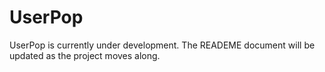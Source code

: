 UserPop
=======
UserPop is currently under development. The READEME document will be updated as the project moves along.
